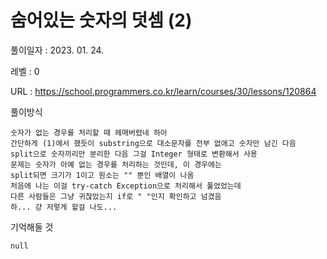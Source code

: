 # 숨어있는 숫자의 덧셈 (2)
풀이일자 : 2023. 01. 24.  
    
레벨 : 0   

URL : https://school.programmers.co.kr/learn/courses/30/lessons/120864  
    
풀이방식    

    숫자가 없는 경우를 처리할 때 헤매버렸네 하아
    간단하게 (1)에서 했듯이 substring으로 대소문자를 전부 없애고 숫자만 남긴 다음
    split으로 숫자끼리만 분리한 다음 그걸 Integer 형태로 변환해서 사용
    문제는 숫자가 아예 없는 경우를 처리하는 것인데, 이 경우에는
    split되면 크기가 1이고 원소는 "" 뿐인 배열이 나옴
    처음에 나는 이걸 try-catch Exception으로 처리해서 풀었었는데
    다른 사람들은 그냥 귀찮았는지 if로 " "인지 확인하고 넘겼음
    하... 걍 저렇게 할걸 나도...


기억해둘 것  
    
    null
